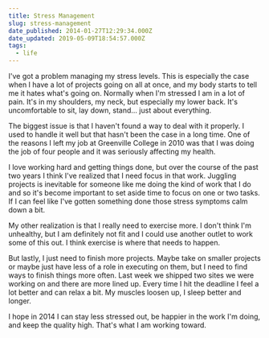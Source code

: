 ```yaml
---
title: Stress Management
slug: stress-management
date_published: 2014-01-27T12:29:34.000Z
date_updated: 2019-05-09T18:54:57.000Z
tags:
  - life
---
```


I've got a problem managing my stress levels. This is especially the case when I have a lot of projects going on all at once, and my body starts to tell me it hates what's going on. Normally when I'm stressed I am in a lot of pain. It's in my shoulders, my neck, but especially my lower back. It's uncomfortable to sit, lay down, stand... just about everything.

The biggest issue is that I haven't found a way to deal with it properly. I used to handle it well but that hasn't been the case in a long time. One of the reasons I left my job at Greenville College in 2010 was that I was doing the job of four people and it was seriously affecting my health.

I love working hard and getting things done, but over the course of the past two years I think I've realized that I need focus in that work. Juggling projects is inevitable for someone like me doing the kind of work that I do and so it's become important to set aside time to focus on one or two tasks. If I can feel like I've gotten something done those stress symptoms calm down a bit.

My other realization is that I really need to exercise more. I don't think I'm unhealthy, but I am definitely not fit and I could use another outlet to work some of this out. I think exercise is where that needs to happen.

But lastly, I just need to finish more projects. Maybe take on smaller projects or maybe just have less of a role in executing on them, but I need to find ways to finish things more often. Last week we shipped two sites we were working on and there are more lined up. Every time I hit the deadline I feel a lot better and can relax a bit. My muscles loosen up, I sleep better and longer.

I hope in 2014 I can stay less stressed out, be happier in the work I'm doing, and keep the quality high. That's what I am working toward.
